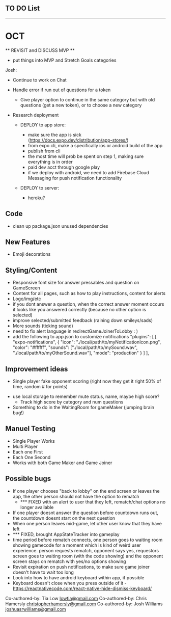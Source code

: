 ## TO DO List
***************************
# OCT

** REVISIT and DISCUSS MVP **
- put things into MVP and Stretch Goals categories

Josh:  
- Continue to work on Chat
- Handle error if run out of questions for a token
  - Give player option to continue in the same category but with old questions (get a new token), or to choose a new category


- Research deployment 
  - DEPLOY to app store:
    - make sure the app is sick (https://docs.expo.dev/distribution/app-stores/)
    - from expo cli, make a specifically ios or android build of the app
    - publish from cli
    - the most time will prob be spent on step 1, making sure everything is in order
    - paid dev acct through google play
    - if we deploy with android, we need to add Firebase Cloud Messaging for push notification functionality

  - DEPLOY to server:
    - heroku?


## Code
- clean up package.json unused dependencies

## New Features
* Emoji decorations 

## Styling/Content
- Responsive font size for answer pressables and question on GameScreen
- Content for all pages, such as how to play instructions, content for alerts
- Logo/img/etc
- if you dont answer a question, when the correct answer moment occurs it looks like you answered correctly (because no other option is selected)
- improve selected/submitted feedback (raining down smileys/sads)
- More sounds (ticking sound)
- need to fix alert language in redirectGameJoinerToLobby   : )
- add the following to app.json to customize notifications
    "plugins": [
      [
        "expo-notifications",
        {
          "icon": "./local/path/to/myNotificationIcon.png",
          "color": "#ffffff",
          "sounds": ["./local/path/to/mySound.wav", "./local/path/to/myOtherSound.wav"],
          "mode": "production"
        }
      ]
    ],

## Improvement ideas
* Single player fake opponent scoring (right now they get it right 50% of time, random # for points)
- use local storage to remember mute status, name, maybe high score? 
  - Track high score by category and num questions
- Something to do in the WaitingRoom for gameMaker (jumping brain bug!)


## Manuel Testing
- Single Player Works
- Multi Player
- Each one First
- Each One Second
- Works with both Game Maker and Game Joiner 

## Possible bugs
- If one player chooses "back to lobby" on the end screen or leaves the app, the other person should not have the option to rematch
  - *** FIXED with an alert to user that they left, rematch/chat options no longer available
- If one player doesnt answer the question before countdown runs out, the countdown doesnt start on the next question
- When one person leaves mid-game, let other user know that they have left
- *** FIXED, brought AppStateTracker into gameplay
- time period before rematch connects, one person goes to waiting room showing gamecode for a moment which is kind of weird user experience. person requests rematch, opponent says yes, requestors screen goes to waiting room (with the code showing) and the opponent screen stays on rematch with yes/no options showing
- Revisit expiration on push notifications, to make sure game joiner doesn't have to wait too long
- Look into how to have android keyboard within app, if possible
- Keyboard doesn't close when you press outside of it - https://reactnativecode.com/react-native-hide-dismiss-keyboard/








Co-authored-by: Tia Low <lowtia@gmail.com>
Co-authored-by: Chris Hamersly <christopherhamersly@gmail.com>
Co-authored-by: Josh Williams <joshuasrwilliams@gmail.com>
